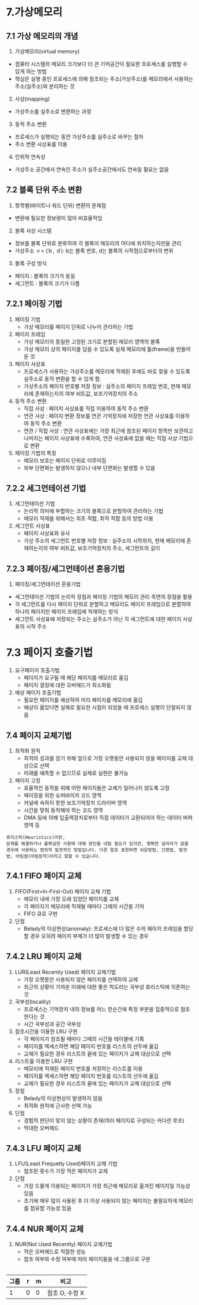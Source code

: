 # 7.가상메모리

## 7.1 가상 메모리의 개념
1. 가상메모리(virtual memory)
  - 컴퓨터 시스템의 메모리 크기보다 더 큰 기억공간이 필요한 프로세스를 실행할 수 있게 하는 방법
  - 핵심은 실행 중인 프로세스에 의해 참조되는 주소(가상주소)를 메모리에서 사용하는 주소(실주소)와 분리하는 것
2. 사상(mapping)
  - 가상주소를 실주소로 변환하는 과정
3. 동적 주소 변환
  - 프로세스가 실행되는 동안 가상주소를 실주소로 바꾸는 절차
  - 주소 변환 사상표를 이용
4. 인위적 연속성
  - 가상주소 공간에서 연속인 주소가 실주소공간에서도 연속일 필요는 없음

## 7.2 블록 단위 주소 변환
1. 항목별(바이트나 워드 단위) 변환의 문제점
  - 변환에 필요한 정보량이 많아 비효율적임
2. 블록 사상 시스템
  - 정보를 블록 단위로 분류하여 각 블록이 메모리의 어디에 위치하는지만을 관리
  - 가상주소 ｖ= (ｂ, ｄ): b는 블록 번호, d는 블록의 시작점으로부터의 변위
3. 블록 구성 방식
  - 페이지 : 블록의 크기가 동일
  - 세그먼트 : 블록의 크기가 다름

## 7.2.1 페이징 기법
1. 페이징 기법
   - 가상 메모리를 페이지 단위로 나누어 관리하는 기법
2. 페이지 프레임
   - 가상 메모리의 동일한 고정된 크기로 분할된 메모리 영역의 블록
   - 가상 메모리 상의 페이지를 담을 수 있도록 실제 메모리에 틀(frame)을 만들어 둔 것
3. 페이지 사상표
   - 프로세스가 사용하는 가상주소를 메모리에 적재된 후에도 바로 찾을 수 있도록 실주소로 동적 변환을 할 수 있게 함.
   - 가상주소의 페이지 번호별 저장 정보 : 실주소의 페이지 프레임 번호, 현재 메모리에 존재하는지의 여부 비트값, 보조기억장치의 주소
4. 동적 주소 변환
   - 직접 사상 : 페이지 사상표를 직접 이용하여 동적 주소 변환
   - 연관 사상 : 페이지 변환 정보를 연관 기억장치에 저장한 연관 사상표를 이용하여 동적 주소 변환
   - 연관 / 직접 사상 : 연관 사상표에는 가장 최근에 참조된 페이지 항목만 보관하고 나머지는 페이지 사상표에 수록하여, 연관 사상표에 없을 때는 직접 사상 기법으로 변환
5. 페이징 기법의 특징
   - 메모리 보호는 페이지 단위로 이루어짐
   - 외부 단편화는 발생하지 않으나 내부 단편화는 발생할 수 있음

## 7.2.2 세그먼테이션 기법
1. 세그먼테이션 기법
   - 논리적 의미에 부합하는 크기의 블록으로 분할하여 관리하는 기법
   - 메모리 적재를 위해서는 최초 적합, 최적 적합 등의 방법 이용
2. 세그먼트 사상표
   - 페이지 사상표와 유사
   - 가상 주소의 세그먼트 번호별 저장 정보 : 실주소의 시작위치, 현재 메모리에 존재하는지의 여부 비트값, 보조기억장치의 주소, 세그먼트의 길이

## 7.2.3 페이징/세그먼테이션 혼용기법
1. 페이징/세그먼테이션 혼용기법
  - 세그먼테이션 기법의 논리적 장점과 페이징 기법의 메모리 관리 측면의 장점을 활용
  - 각 세그먼트를 다시 페이지 단위로 분할하고 메모리도 페이지 프레임으로 분할하여 하나의 페이지만 페이지 프레임에 적재하는 방식
  - 세그먼트 사상표에 저장되는 주소는 실주소가 아닌 각 세그먼트에 대한 페이지 사상표의 시작 주소

# 7.3 페이지 호출기법
1. 요구페이지 호출기법
   - 페이지가 요구될 때 해당 페이지를 메모리로 옮김
   - 페이지 결정에 대한 오버헤드가 최소화됨
2. 예상 페이지 호출기법
   - 필요한 페이지를 예상하여 미리 페이지를 메모리에 옮김
   - 예상이 옳았다면 실제로 필요한 시점이 되었을 때 프로세스 실행이 단절되지 않음

## 7.4 페이지 교체기법
1. 최적화 원칙
   - 최적의 성과를 얻기 위해 앞으로 가장 오랫동안 사용되지 않을 페이지를 교체 대상으로 선택
   - 미래를 예측할 수 없으므로 실제로 실현은 불가능
2. 페이지 고정
   - 효율적인 동작을 위해 어떤 페이지들은 교체가 일어나지 않도록 고정
   - 페이징을 위한 슈퍼바이저 코드 영역
   - 커널에 속하지 못한 보조기억장치 드라이버 영역
   - 시간을 맞춰 동작해야 하는 코드 영역
   - DMA 등에 의해 입출력장치로부터 직접 데이터가 교환되어야 하는 데이터 버퍼 영역 등
```
휴리스틱(Heuristics)이란,
문제를 해결하거나 불확실한 사항에 대해 판단을 내릴 필요가 있지만, 명확한 실마리가 없을 경우에 사용하는 편의적 발견적인 방법입니다. 다른 말로 표현하면 쉬운방법, 간편법, 발견법, 어림셈(어림짐작)이라고 말할 수 있습니다.
```

## 7.4.1 FIFO 페이지 교체
1. FIFO(First=In-First-Out) 페이지 교체 기법
   - 메모리 내에 가장 오래 있었던 페이지를 교체
   - 각 페이지가 메모리에 적재될 때마다 그때의 시간을 기억
   - FIFO 큐로 구현
2. 단점
   - Belady의 이상현상(anomaly): 프로세스에 더 많은 수의 페이지 프레임을 할당할 경우 오히려 페이지 부재가 더 많이 발생할 수 있는 경우

## 7.4.2 LRU 페이지 교체
1. LUR(Least Recently Used) 페이지 교체기법
   - 가장 오랫동안 사용되지 않은 페이지를 선택하여 교체
   - 최근의 상황이 가까운 미래에 대한 좋은 척도라는 국부성 휴리스틱에 의존하는 것
2. 국부성(locality)
   - 프로세스는 기억장치 내의 정보를 어느 한순간에 특정 부분을 집중적으로 참조한다는 것
   - 시간 국부성과 공간 국부성
3. 참조시간을 이용한 LRU 구현
   - 각 페이지가 참조될 때마다 그때의 시간을 테이블에 기록
   - 페이지를 엑세스하면 해당 페이지 번호를 리스트의 선두에 옮김
   - 교체가 필요한 경우 리스트의 끝에 있는 페이지가 교체 대상으로 선택
4. 리스트를 이용한 LRU 구현
   - 메모리에 적재된 페이지 번호를 저장하는 리스트를 이용
   - 페이지를 엑세스하면 해당 페이지 번호를 리스트의 선두에 옮김
   - 교체가 필요한 경우 리스트의 끝에 있는 페이지가 교체 대상으로 선택
5. 장점
   - Belady의 이상현상이 발생하지 않음
   - 최적화 원칙에 근사한 선택 가능
6. 단점
   - 경험적 판단이 맞지 않는 상황이 존재(여러 페이지로 구성되는 커다란 루프)
   - 막대한 오버헤드
  
## 7.4.3 LFU 페이지 교체
1. LFU(Least Frequetly Used)페이지 교체 기법
   - 참조된 횟수가 가장 적은 페이지가 교체
2. 단점
   - 가장 드물게 이용되는 페이지가 가장 최근에 메모리로 옮겨진 페이지일 가능성 있음
   - 초기에 매우 많이 사용된 후 더 이상 사용되지 않는 페이지는 불필요하게 메모리를 점유할 가능성 있음
  
## 7.4.4 NUR 페이지 교체
1. NUR(Not Used Recently) 페이지 교체기법
   - 적은 오버헤드로 적절한 성능
   - 참조 여부와 수정 여부에 따라 페이지들을 네 그룹으로 구분
   <br />
|그룹|r|m|비고|
|---|---|---|---|
|1|0|0|참조 O, 수정 X|

